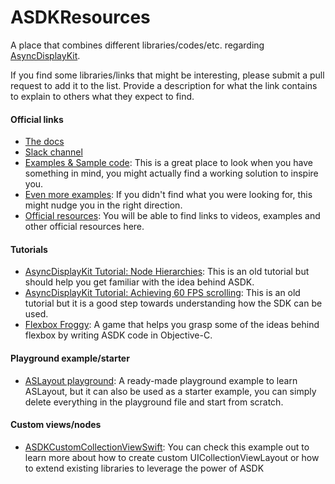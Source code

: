 # ASDKResources
A place that combines different libraries/codes/etc. regarding [AsyncDisplayKit](https://github.com/facebook/AsyncDisplayKit).

If you find some libraries/links that might be interesting, please submit a pull request to add it to the list. Provide a description for what the link contains to explain to others what they expect to find.

#### Official links
* [The docs](http://asyncdisplaykit.org/docs/getting-started.html)
* [Slack channel](https://github.com/facebook/AsyncDisplayKit/issues/1582)
* [Examples & Sample code](https://github.com/facebook/AsyncDisplayKit/tree/master/examples): This is a great place to look when you have something in mind, you might actually find a working solution to inspire you.
* [Even more examples](https://github.com/facebook/AsyncDisplayKit/tree/master/examples_extra): If you didn't find what you were looking for, this might nudge you in the right direction.
* [Official resources](http://asyncdisplaykit.org/docs/resources.html): You will be able to find links to videos, examples and other official resources here.

#### Tutorials
* [AsyncDisplayKit Tutorial: Node Hierarchies](https://www.raywenderlich.com/107310/asyncdisplaykit-tutorial-node-hierarchies): This is an old tutorial but should help you get familiar with the idea behind ASDK.
* [AsyncDisplayKit Tutorial: Achieving 60 FPS scrolling](https://www.raywenderlich.com/86365/asyncdisplaykit-tutorial-achieving-60-fps-scrolling): This is an old tutorial but it is a good step towards understanding how the SDK can be used.
* [Flexbox Froggy](http://nguyenhuy.github.io/froggy-asdk-layout/): A game that helps you grasp some of the ideas behind flexbox by writing ASDK code in Objective-C.

#### Playground example/starter
* [ASLayout playground](https://github.com/the-grid/ASLayout-AsyncDisplayKitPlayground): A ready-made playground example to learn ASLayout, but it can also be used as a starter example, you can simply delete everything in the playground file and start from scratch. 

#### Custom views/nodes
* [ASDKCustomCollectionViewSwift](https://github.com/maicki/ASDKCustomCollectionViewSwift): You can check this example out to learn more about how to create custom UICollectionViewLayout or how to extend existing libraries to leverage the power of ASDK
